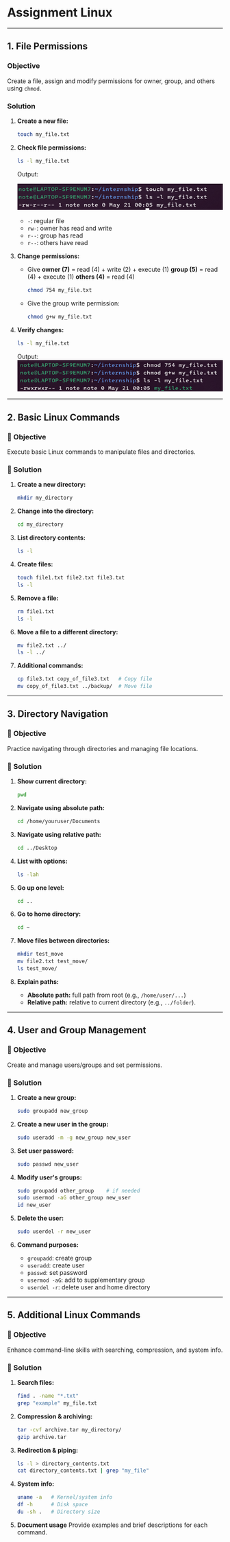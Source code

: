 # Assignment Linux 

---

## 1. File Permissions

### Objective

Create a file, assign and modify permissions for owner, group, and others using `chmod`.

### Solution

1. **Create a new file:**

   ```bash
   touch my_file.txt
   ```

2. **Check file permissions:**

   ```bash
   ls -l my_file.txt
   ```

   Output:

   ![Screenshot of work](screenshots/filecreation.png) 

   * `-`: regular file
   * `rw-`: owner has read and write
   * `r--`: group has read
   * `r--`: others have read

3. **Change permissions:**

   * Give **owner (7)** = read (4) + write (2) + execute (1)
     **group (5)** = read (4) + execute (1)
     **others (4)** = read (4)

        ```bash
        chmod 754 my_file.txt
        ```

   * Give the group write permission:

     ```bash
     chmod g+w my_file.txt
     ```

4. **Verify changes:**

   ```bash
   ls -l my_file.txt
   ```
    Output:  
    ![Screenshot of work](screenshots/givingpermissions.png) 
---

## 2. Basic Linux Commands

### 🎯 Objective

Execute basic Linux commands to manipulate files and directories.

### 📝 Solution

1. **Create a new directory:**

   ```bash
   mkdir my_directory
   ```

2. **Change into the directory:**

   ```bash
   cd my_directory
   ```

3. **List directory contents:**

   ```bash
   ls -l
   ```

4. **Create files:**

   ```bash
   touch file1.txt file2.txt file3.txt
   ls -l
   ```

5. **Remove a file:**

   ```bash
   rm file1.txt
   ls -l
   ```

6. **Move a file to a different directory:**

   ```bash
   mv file2.txt ../
   ls -l ../
   ```

7. **Additional commands:**

   ```bash
   cp file3.txt copy_of_file3.txt   # Copy file
   mv copy_of_file3.txt ../backup/  # Move file
   ```

---

## 3. Directory Navigation

### 🎯 Objective

Practice navigating through directories and managing file locations.

### 📝 Solution

1. **Show current directory:**

   ```bash
   pwd
   ```

2. **Navigate using absolute path:**

   ```bash
   cd /home/youruser/Documents
   ```

3. **Navigate using relative path:**

   ```bash
   cd ../Desktop
   ```

4. **List with options:**

   ```bash
   ls -lah
   ```

5. **Go up one level:**

   ```bash
   cd ..
   ```

6. **Go to home directory:**

   ```bash
   cd ~
   ```

7. **Move files between directories:**

   ```bash
   mkdir test_move
   mv file2.txt test_move/
   ls test_move/
   ```

8. **Explain paths:**

   * **Absolute path:** full path from root (e.g., `/home/user/...`)
   * **Relative path:** relative to current directory (e.g., `../folder`).

---

## 4. User and Group Management

### 🎯 Objective

Create and manage users/groups and set permissions.

### 📝 Solution

1. **Create a new group:**

   ```bash
   sudo groupadd new_group
   ```

2. **Create a new user in the group:**

   ```bash
   sudo useradd -m -g new_group new_user
   ```

3. **Set user password:**

   ```bash
   sudo passwd new_user
   ```

4. **Modify user's groups:**

   ```bash
   sudo groupadd other_group    # if needed
   sudo usermod -aG other_group new_user
   id new_user
   ```

5. **Delete the user:**

   ```bash
   sudo userdel -r new_user
   ```

6. **Command purposes:**

   * `groupadd`: create group
   * `useradd`: create user
   * `passwd`: set password
   * `usermod -aG`: add to supplementary group
   * `userdel -r`: delete user and home directory

---

## 5. Additional Linux Commands

### 🎯 Objective

Enhance command-line skills with searching, compression, and system info.

### 📝 Solution

1. **Search files:**

   ```bash
   find . -name "*.txt"
   grep "example" my_file.txt
   ```

2. **Compression & archiving:**

   ```bash
   tar -cvf archive.tar my_directory/
   gzip archive.tar
   ```

3. **Redirection & piping:**

   ```bash
   ls -l > directory_contents.txt
   cat directory_contents.txt | grep "my_file"
   ```

4. **System info:**

   ```bash
   uname -a   # Kernel/system info
   df -h      # Disk space
   du -sh .   # Directory size
   ```

5. **Document usage**
   Provide examples and brief descriptions for each command.
